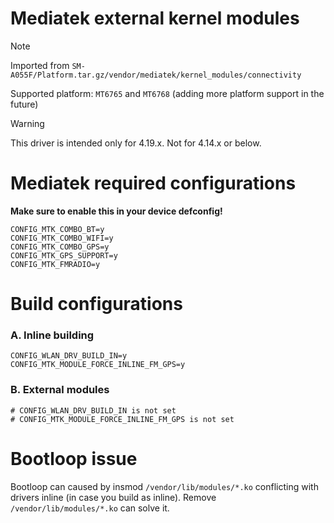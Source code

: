 # Mediatek external kernel modules

> [!NOTE]
> Imported from `SM-A055F/Platform.tar.gz/vendor/mediatek/kernel_modules/connectivity`
>
> Supported platform: `MT6765` and `MT6768` (adding more platform support in the future)

> [!WARNING]
> This driver is intended only for 4.19.x. Not for 4.14.x or below.

# Mediatek required configurations
**Make sure to enable this in your device defconfig!**
```
CONFIG_MTK_COMBO_BT=y
CONFIG_MTK_COMBO_WIFI=y
CONFIG_MTK_COMBO_GPS=y
CONFIG_MTK_GPS_SUPPORT=y
CONFIG_MTK_FMRADIO=y
```

# Build configurations
### A. Inline building
```
CONFIG_WLAN_DRV_BUILD_IN=y
CONFIG_MTK_MODULE_FORCE_INLINE_FM_GPS=y
```

### B. External modules
```
# CONFIG_WLAN_DRV_BUILD_IN is not set
# CONFIG_MTK_MODULE_FORCE_INLINE_FM_GPS is not set
```

# Bootloop issue
Bootloop can caused by insmod `/vendor/lib/modules/*.ko` conflicting with drivers inline (in case you build as inline). Remove `/vendor/lib/modules/*.ko` can solve it.